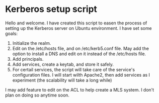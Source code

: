 # Kerberos setup script
Hello and welcome.
I have created this script to easen the process of setting up the Kerberos server on Ubuntu environment. I have set some goals:
  1. Initialize the realm.
  2. Edit on the /etc/hosts file, and on /etc/kerb5.conf file. May add the option to install a DNS and edit on it instead of the /etc/hosts file.
  3. Add principals.
  4. Add services, create a keytab, and store it safely.
  5. For certail services, the script will take care of the service's configuration files. I will start wilth Apache2, then add services as I experiment (the scalability will take a long while)

I may add feature to edit on the ACL to help create a MLS system. I don't plan on doing so anytime soon.
